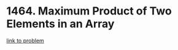 # 1464. Maximum Product of Two Elements in an Array

[link to problem](https://leetcode.com/problems/maximum-product-of-two-elements-in-an-array/)
